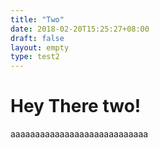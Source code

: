 ```yaml
---
title: "Two"
date: 2018-02-20T15:25:27+08:00
draft: false
layout: empty
type: test2
---
```


# Hey There two! #

aaaaaaaaaaaaaaaaaaaaaaaaaaaa
